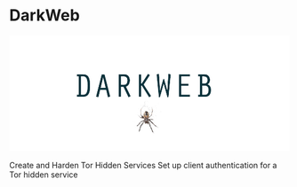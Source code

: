 # DarkWeb
<center><img src="https://raw.githubusercontent.com/darkseid-security/darkweb/main/img/darkweb.jpg"></center>

Create and Harden Tor Hidden Services
Set up client authentication for a Tor hidden service
